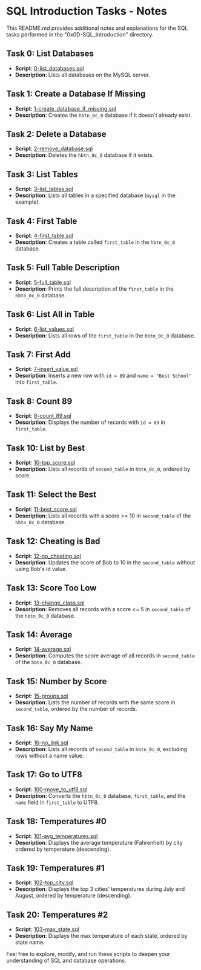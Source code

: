 # SQL Introduction Tasks - Notes

This README.md provides additional notes and explanations for the SQL tasks performed in the "0x0D-SQL_introduction" directory.

## Task 0: List Databases

- **Script**: [0-list_databases.sql](0-list_databases.sql)
- **Description**: Lists all databases on the MySQL server.

## Task 1: Create a Database If Missing

- **Script**: [1-create_database_if_missing.sql](1-create_database_if_missing.sql)
- **Description**: Creates the `hbtn_0c_0` database if it doesn't already exist.

## Task 2: Delete a Database

- **Script**: [2-remove_database.sql](2-remove_database.sql)
- **Description**: Deletes the `hbtn_0c_0` database if it exists.

## Task 3: List Tables

- **Script**: [3-list_tables.sql](3-list_tables.sql)
- **Description**: Lists all tables in a specified database (`mysql` in the example).

## Task 4: First Table

- **Script**: [4-first_table.sql](4-first_table.sql)
- **Description**: Creates a table called `first_table` in the `hbtn_0c_0` database.

## Task 5: Full Table Description

- **Script**: [5-full_table.sql](5-full_table.sql)
- **Description**: Prints the full description of the `first_table` in the `hbtn_0c_0` database.

## Task 6: List All in Table

- **Script**: [6-list_values.sql](6-list_values.sql)
- **Description**: Lists all rows of the `first_table` in the `hbtn_0c_0` database.

## Task 7: First Add

- **Script**: [7-insert_value.sql](7-insert_value.sql)
- **Description**: Inserts a new row with `id = 89` and `name = "Best School"` into `first_table`.

## Task 8: Count 89

- **Script**: [8-count_89.sql](8-count_89.sql)
- **Description**: Displays the number of records with `id = 89` in `first_table`.

## Task 10: List by Best

- **Script**: [10-top_score.sql](10-top_score.sql)
- **Description**: Lists all records of `second_table` in `hbtn_0c_0`, ordered by score.

## Task 11: Select the Best

- **Script**: [11-best_score.sql](11-best_score.sql)
- **Description**: Lists all records with a score >= 10 in `second_table` of the `hbtn_0c_0` database.

## Task 12: Cheating is Bad

- **Script**: [12-no_cheating.sql](12-no_cheating.sql)
- **Description**: Updates the score of Bob to 10 in the `second_table` without using Bob's id value.

## Task 13: Score Too Low

- **Script**: [13-change_class.sql](13-change_class.sql)
- **Description**: Removes all records with a score <= 5 in `second_table` of the `hbtn_0c_0` database.

## Task 14: Average

- **Script**: [14-average.sql](14-average.sql)
- **Description**: Computes the score average of all records in `second_table` of the `hbtn_0c_0` database.

## Task 15: Number by Score

- **Script**: [15-groups.sql](15-groups.sql)
- **Description**: Lists the number of records with the same score in `second_table`, ordered by the number of records.

## Task 16: Say My Name

- **Script**: [16-no_link.sql](16-no_link.sql)
- **Description**: Lists all records of `second_table` in `hbtn_0c_0`, excluding rows without a name value.

## Task 17: Go to UTF8

- **Script**: [100-move_to_utf8.sql](100-move_to_utf8.sql)
- **Description**: Converts the `hbtn_0c_0` database, `first_table`, and the `name` field in `first_table` to UTF8.

## Task 18: Temperatures #0

- **Script**: [101-avg_temperatures.sql](101-avg_temperatures.sql)
- **Description**: Displays the average temperature (Fahrenheit) by city ordered by temperature (descending).

## Task 19: Temperatures #1

- **Script**: [102-top_city.sql](102-top_city.sql)
- **Description**: Displays the top 3 cities' temperatures during July and August, ordered by temperature (descending).

## Task 20: Temperatures #2

- **Script**: [103-max_state.sql](103-max_state.sql)
- **Description**: Displays the max temperature of each state, ordered by state name.

Feel free to explore, modify, and run these scripts to deepen your understanding of SQL and database operations.
